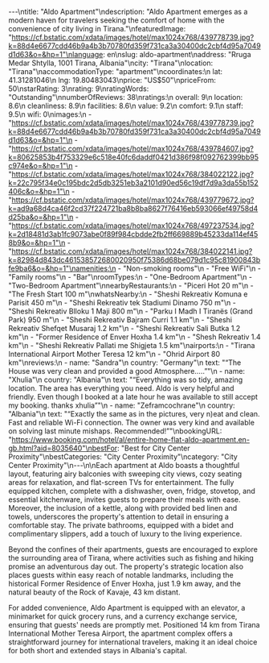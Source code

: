 ---\ntitle: "Aldo Apartment"\ndescription: "Aldo Apartment emerges as a modern haven for travelers seeking the comfort of home with the convenience of city living in Tirana."\nfeaturedImage: "https://cf.bstatic.com/xdata/images/hotel/max1024x768/439778739.jpg?k=88d4e6677cdd46b9a4b3b70780fd359f731ca3a30400dc2cbf4d95a7049d1d63&o=&hp=1"\nlanguage: en\nslug: aldo-apartment\naddress: "Rruga Medar Shtylla, 1001 Tirana, Albania"\ncity: "Tirana"\nlocation: "Tirana"\naccommodationType: "apartment"\ncoordinates:\n  lat: 41.31281046\n  lng: 19.80483043\nprice: "US$50"\npriceFrom: 50\nstarRating: 3\nrating: 9\nratingWords: "Outstanding"\nnumberOfReviews: 38\nratings:\n  overall: 9\n  location: 8.6\n  cleanliness: 8.9\n  facilities: 8.6\n  value: 9.2\n  comfort: 9.1\n  staff: 9.5\n  wifi: 0\nimages:\n  - "https://cf.bstatic.com/xdata/images/hotel/max1024x768/439778739.jpg?k=88d4e6677cdd46b9a4b3b70780fd359f731ca3a30400dc2cbf4d95a7049d1d63&o=&hp=1"\n  - "https://cf.bstatic.com/xdata/images/hotel/max1024x768/439784607.jpg?k=80625853b4f753329e6c518e40fc6daddf0421d386f98f092762399bb95c974e&o=&hp=1"\n  - "https://cf.bstatic.com/xdata/images/hotel/max1024x768/384022122.jpg?k=22c795f34e0c195bdc2d5db3251eb3a2101d90ed56c19df7d9a3da55b152406c&o=&hp=1"\n  - "https://cf.bstatic.com/xdata/images/hotel/max1024x768/439779672.jpg?k=ad9a68d4ca46f2cd37f224721ba8b8ba8627f76416eb593066ef49758d4d25ba&o=&hp=1"\n  - "https://cf.bstatic.com/xdata/images/hotel/max1024x768/497237534.jpg?k=2d18481d3ab1fc9073abe0f89f984cbdde2fb2ff669889b45233da114ef458b9&o=&hp=1"\n  - "https://cf.bstatic.com/xdata/images/hotel/max1024x768/384022141.jpg?k=82984d843dc461538572680020950f75386d68be079d1c95c81900843bfe9ba6&o=&hp=1"\namenities:\n  - "Non-smoking rooms"\n  - "Free WiFi"\n  - "Family rooms"\n  - "Bar"\nroomTypes:\n  - "One-Bedroom Apartment"\n  - "Two-Bedroom Apartment"\nnearbyRestaurants:\n  - "Piceri Hot 20 m"\n  - "The Fresh Start 100 m"\nwhatsNearby:\n  - "Sheshi Rekreativ Komuna e Parisit 450 m"\n  - "Sheshi Rekreativ tek Stadiumi Dinamo 750 m"\n  - "Sheshi Rekreativ Blloku 1 Maji 800 m"\n  - "Parku I Madh I Tiranës (Grand Park) 950 m"\n  - "Sheshi Rekreativ Bajram Curri 1.1 km"\n  - "Sheshi Rekreativ Shefqet Musaraj 1.2 km"\n  - "Sheshi Rekreativ Sali Butka 1.2 km"\n  - "Former Residence of Enver Hoxha 1.4 km"\n  - "Shesh Rekreativ 1.4 km"\n  - "Sheshi Rekreativ Pallati me Shigjeta 1.5 km"\nairports:\n  - "Tirana International Airport Mother Teresa 12 km"\n  - "Ohrid Airport 80 km"\nreviews:\n  - name: "Sandra"\n    country: "Germany"\n    text: "“The House was very clean and provided a good Atmosphere…..”"\n  - name: "Xhulia"\n    country: "Albania"\n    text: "“Everything was so tidy, amazing location. The area has everything you need. Aldo is very helpful and friendly. Even though I booked at a late hour he was available to still accept my booking.
thanks xhulia”"\n  - name: "Zeframcochrane"\n    country: "Albania"\n    text: "“Exactly the same as in the pictures, very n)eat and clean. Fast and reliable Wi-Fi connection. The owner was very kind and available on solving last minute mishaps. Recommended!”"\nbookingURL: "https://www.booking.com/hotel/al/entire-home-flat-aldo-apartment.en-gb.html?aid=8035640"\nbestFor: "Best for City Center Proximity"\nbestCategories: "City Center Proximity"\ncategory: "City Center Proximity"\n---\n\nEach apartment at Aldo boasts a thoughtful layout, featuring airy balconies with sweeping city views, cozy seating areas for relaxation, and flat-screen TVs for entertainment. The fully equipped kitchen, complete with a dishwasher, oven, fridge, stovetop, and essential kitchenware, invites guests to prepare their meals with ease. Moreover, the inclusion of a kettle, along with provided bed linen and towels, underscores the property's attention to detail in ensuring a comfortable stay. The private bathrooms, equipped with a bidet and complimentary slippers, add a touch of luxury to the living experience.

Beyond the confines of their apartments, guests are encouraged to explore the surrounding area of Tirana, where activities such as fishing and hiking promise an adventurous day out. The property's strategic location also places guests within easy reach of notable landmarks, including the historical Former Residence of Enver Hoxha, just 1.9 km away, and the natural beauty of the Rock of Kavaje, 43 km distant.

For added convenience, Aldo Apartment is equipped with an elevator, a minimarket for quick grocery runs, and a currency exchange service, ensuring that guests' needs are promptly met. Positioned 14 km from Tirana International Mother Teresa Airport, the apartment complex offers a straightforward journey for international travelers, making it an ideal choice for both short and extended stays in Albania's capital.